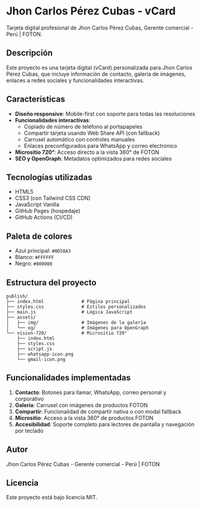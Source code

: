 # Jhon Carlos Pérez Cubas - vCard

Tarjeta digital profesional de Jhon Carlos Pérez Cubas, Gerente comercial - Perú | FOTON.

## Descripción

Este proyecto es una tarjeta digital (vCard) personalizada para Jhon Carlos Pérez Cubas, que incluye información de contacto, galería de imágenes, enlaces a redes sociales y funcionalidades interactivas.

## Características

- **Diseño responsive**: Mobile-first con soporte para todas las resoluciones
- **Funcionalidades interactivas**:
  - Copiado de número de teléfono al portapapeles
  - Compartir tarjeta usando Web Share API (con fallback)
  - Carrusel automático con controles manuales
  - Enlaces preconfigurados para WhatsApp y correo electrónico
- **Micrositio 720°**: Acceso directo a la vista 360° de FOTON
- **SEO y OpenGraph**: Metadatos optimizados para redes sociales

## Tecnologías utilizadas

- HTML5
- CSS3 (con Tailwind CSS CDN)
- JavaScript Vanilla
- GitHub Pages (hospedaje)
- GitHub Actions (CI/CD)

## Paleta de colores

- Azul principal: `#0D58A3`
- Blanco: `#FFFFFF`
- Negro: `#000000`

## Estructura del proyecto

```
publish/
├── index.html              # Página principal
├── styles.css              # Estilos personalizados
├── main.js                 # Lógica JavaScript
├── assets/
│   ├── img/                # Imágenes de la galería
│   └── og/                 # Imágenes para OpenGraph
└── vision-720/             # Micrositio 720°
    ├── index.html
    ├── styles.css
    ├── script.js
    ├── whatsapp-icon.png
    └── gmail-icon.png
```

## Funcionalidades implementadas

1. **Contacto**: Botones para llamar, WhatsApp, correo personal y corporativo
2. **Galería**: Carrusel con imágenes de productos FOTON
3. **Compartir**: Funcionalidad de compartir nativa o con modal fallback
4. **Micrositio**: Acceso a la vista 360° de productos FOTON
5. **Accesibilidad**: Soporte completo para lectores de pantalla y navegación por teclado

## Autor

Jhon Carlos Pérez Cubas - Gerente comercial - Perú | FOTON

## Licencia

Este proyecto está bajo licencia MIT.